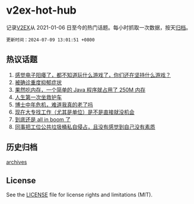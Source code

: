 # v2ex-hot-hub

 记录[V2EX](https://www.v2ex.com/)从 2021-01-06 日至今的热门话题。每小时抓取一次数据，按天[归档](archives)。

`更新时间：2024-07-09 13:01:51 +0800`

## 热议话题

1. [感觉电子阳痿了，都不知道玩什么游戏了，你们还在坚持什么游戏？](https://www.v2ex.com/t/1055652)
1. [被确诊重度抑郁症状](https://www.v2ex.com/t/1055690)
1. [果然吃内存，一个简单的 Java 程序就占用了 250M 内存](https://www.v2ex.com/t/1055770)
1. [人生第一次坐救护车](https://www.v2ex.com/t/1055782)
1. [博士中年危机，难道我真的老了吗](https://www.v2ex.com/t/1055830)
1. [现在大专找工作（尤其是单位）是不是直接就没机会](https://www.v2ex.com/t/1055801)
1. [到底还是 all in boom 了](https://www.v2ex.com/t/1055771)
1. [同事把工位公共垃圾桶私自侵占，且没有感觉到自己没有素质](https://www.v2ex.com/t/1055745)

## 历史归档

[archives](archives)

## License

See the [LICENSE](LICENSE) file for license rights and limitations (MIT).

